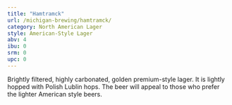 ```yaml
---
title: "Hamtramck"
url: /michigan-brewing/hamtramck/
category: North American Lager
style: American-Style Lager
abv: 4
ibu: 0
srm: 0
upc: 0
---
```

Brightly filtered, highly carbonated, golden premium-style lager. It is lightly hopped with Polish Lublin hops. The beer will appeal to those who prefer the lighter American style beers.
